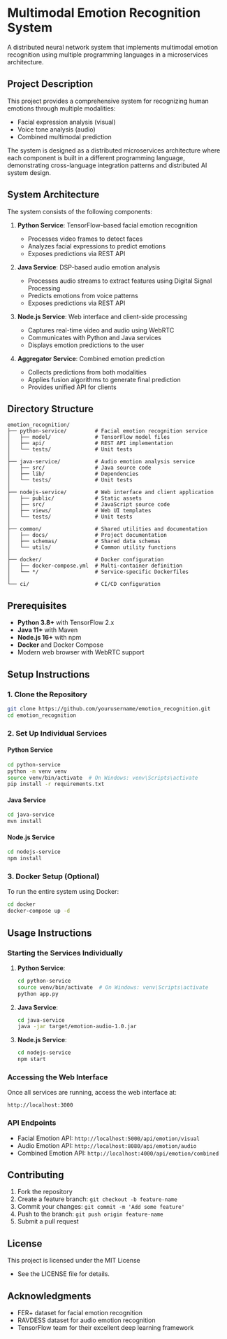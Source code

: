 # Multimodal Emotion Recognition System

A distributed neural network system that implements multimodal emotion recognition using multiple programming languages in a microservices architecture.

## Project Description

This project provides a comprehensive system for recognizing human emotions through multiple modalities:
- Facial expression analysis (visual)
- Voice tone analysis (audio)
- Combined multimodal prediction

The system is designed as a distributed microservices architecture where each component is built in a different programming language, demonstrating cross-language integration patterns and distributed AI system design.

## System Architecture

The system consists of the following components:

1. **Python Service**: TensorFlow-based facial emotion recognition
   - Processes video frames to detect faces
   - Analyzes facial expressions to predict emotions
   - Exposes predictions via REST API

2. **Java Service**: DSP-based audio emotion analysis
   - Processes audio streams to extract features using Digital Signal Processing
   - Predicts emotions from voice patterns
   - Exposes predictions via REST API

3. **Node.js Service**: Web interface and client-side processing
   - Captures real-time video and audio using WebRTC
   - Communicates with Python and Java services
   - Displays emotion predictions to the user

4. **Aggregator Service**: Combined emotion prediction
   - Collects predictions from both modalities
   - Applies fusion algorithms to generate final prediction
   - Provides unified API for clients

## Directory Structure

```
emotion_recognition/
├── python-service/         # Facial emotion recognition service
│   ├── model/              # TensorFlow model files
│   ├── api/                # REST API implementation
│   └── tests/              # Unit tests
│
├── java-service/           # Audio emotion analysis service
│   ├── src/                # Java source code
│   ├── lib/                # Dependencies
│   └── tests/              # Unit tests
│
├── nodejs-service/         # Web interface and client application
│   ├── public/             # Static assets
│   ├── src/                # JavaScript source code
│   ├── views/              # Web UI templates
│   └── tests/              # Unit tests
│
├── common/                 # Shared utilities and documentation
│   ├── docs/               # Project documentation
│   ├── schemas/            # Shared data schemas
│   └── utils/              # Common utility functions
│
├── docker/                 # Docker configuration
│   ├── docker-compose.yml  # Multi-container definition
│   └── */                  # Service-specific Dockerfiles
│
└── ci/                     # CI/CD configuration
```

## Prerequisites

- **Python 3.8+** with TensorFlow 2.x
- **Java 11+** with Maven
- **Node.js 16+** with npm
- **Docker** and Docker Compose
- Modern web browser with WebRTC support

## Setup Instructions

### 1. Clone the Repository

```bash
git clone https://github.com/yourusername/emotion_recognition.git
cd emotion_recognition
```

### 2. Set Up Individual Services

#### Python Service

```bash
cd python-service
python -m venv venv
source venv/bin/activate  # On Windows: venv\Scripts\activate
pip install -r requirements.txt
```

#### Java Service

```bash
cd java-service
mvn install
```

#### Node.js Service

```bash
cd nodejs-service
npm install
```

### 3. Docker Setup (Optional)

To run the entire system using Docker:

```bash
cd docker
docker-compose up -d
```

## Usage Instructions

### Starting the Services Individually

1. **Python Service**:
   ```bash
   cd python-service
   source venv/bin/activate  # On Windows: venv\Scripts\activate
   python app.py
   ```

2. **Java Service**:
   ```bash
   cd java-service
   java -jar target/emotion-audio-1.0.jar
   ```

3. **Node.js Service**:
   ```bash
   cd nodejs-service
   npm start
   ```

### Accessing the Web Interface

Once all services are running, access the web interface at:
```
http://localhost:3000
```

### API Endpoints

- Facial Emotion API: `http://localhost:5000/api/emotion/visual`
- Audio Emotion API: `http://localhost:8080/api/emotion/audio`
- Combined Emotion API: `http://localhost:4000/api/emotion/combined`

## Contributing

1. Fork the repository
2. Create a feature branch: `git checkout -b feature-name`
3. Commit your changes: `git commit -m 'Add some feature'`
4. Push to the branch: `git push origin feature-name`
5. Submit a pull request

## License

This project is licensed under the MIT License
- See the LICENSE file for details.

## Acknowledgments

- FER+ dataset for facial emotion recognition
- RAVDESS dataset for audio emotion recognition
- TensorFlow team for their excellent deep learning framework

